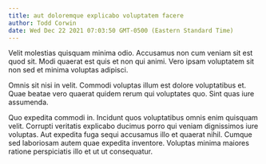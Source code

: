 ```yaml
---
title: aut doloremque explicabo voluptatem facere
author: Todd Corwin
date: Wed Dec 22 2021 07:03:50 GMT-0500 (Eastern Standard Time)
---
```

Velit molestias quisquam minima odio. Accusamus non cum veniam sit est quod sit. Modi quaerat est quis et non qui animi. Vero ipsam voluptatem sit non sed et minima voluptas adipisci.

 Omnis sit nisi in velit. Commodi voluptas illum est dolore voluptatibus et. Quae beatae vero quaerat quidem rerum qui voluptates quo. Sint quas iure assumenda.

 Quo expedita commodi in. Incidunt quos voluptatibus omnis enim quisquam velit. Corrupti veritatis explicabo ducimus porro qui veniam dignissimos iure voluptas. Aut expedita fuga sequi accusamus illo et quaerat nihil. Cumque sed laboriosam autem quae expedita inventore. Voluptas minima maiores ratione perspiciatis illo et ut ut consequatur.
